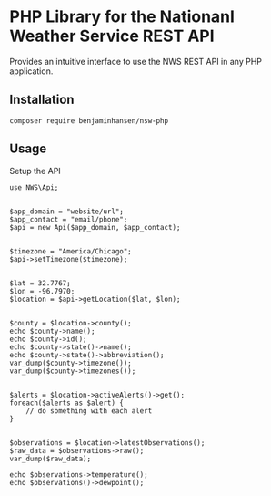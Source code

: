 # PHP Library for the Nationanl Weather Service REST API

Provides an intuitive interface to use the NWS REST API in any PHP application.

## Installation
```composer require benjaminhansen/nsw-php```

## Usage
Setup the API

```
use NWS\Api;


$app_domain = "website/url";
$app_contact = "email/phone";
$api = new Api($app_domain, $app_contact);


$timezone = "America/Chicago";
$api->setTimezone($timezone);


$lat = 32.7767;
$lon = -96.7970;
$location = $api->getLocation($lat, $lon);


$county = $location->county();
echo $county->name();
echo $county->id();
echo $county->state()->name();
echo $county->state()->abbreviation();
var_dump($county->timezone());
var_dump($county->timezones());


$alerts = $location->activeAlerts()->get();
foreach($alerts as $alert) {
    // do something with each alert
}


$observations = $location->latestObservations();
$raw_data = $observations->raw();
var_dump($raw_data);

echo $observations->temperature();
echo $observations()->dewpoint();
```
